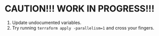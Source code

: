 # CAUTION!!! WORK IN PROGRESS!!!


1. Update undocumented variables.
2. Try running `terraform apply -parallelism=1` and cross your fingers.

